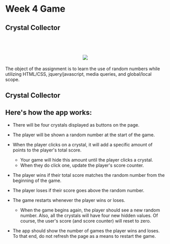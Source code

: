 # Week 4 Game

## Crystal Collector
<h1 align="center">
  <br>
  <img src="https://github.com/Southerngirl13/week-4-game/blob/master/assets/images/readme.png">
</h1>

The object of the assignment is to learn the use of random numbers while utilizing HTML/CSS, jquery/javascript, media queries, and global/local scope.


## Crystal Collector
## Here's how the app works:

   * There will be four crystals displayed as buttons on the page.

   * The player will be shown a random number at the start of the game.

   * When the player clicks on a crystal, it will add a specific amount of points to the player's total score. 

     * Your game will hide this amount until the player clicks a crystal.
     * When they do click one, update the player's score counter.

   * The player wins if their total score matches the random number from the beginning of the game.

   * The player loses if their score goes above the random number.

   * The game restarts whenever the player wins or loses.

     * When the game begins again, the player should see a new random number. Also, all the crystals will have four new hidden values. Of course, the user's score (and score counter) will reset to zero.

   * The app should show the number of games the player wins and loses. To that end, do not refresh the page as a means to restart the game.